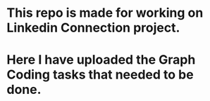 # This repo is made for working on Linkedin Connection project.
# Here I have uploaded the Graph Coding tasks that needed to be done.
